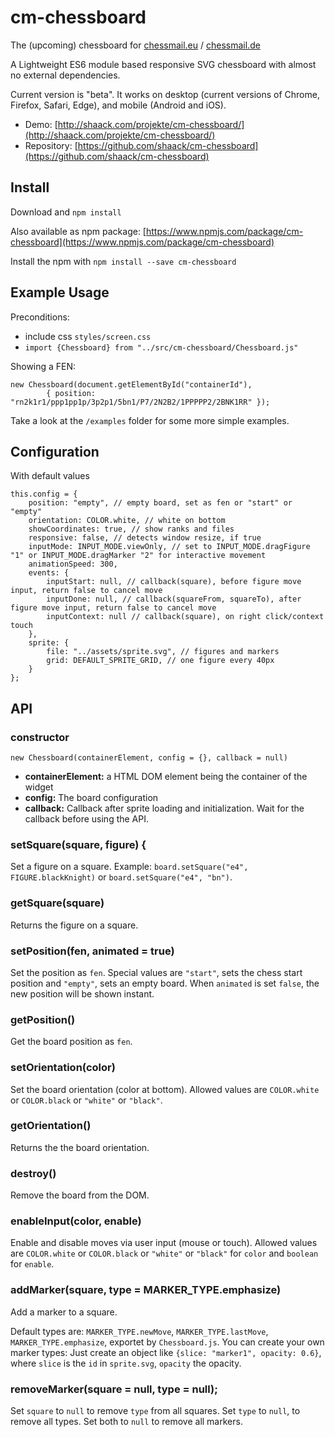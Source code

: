 # cm-chessboard

The (upcoming) chessboard for [chessmail.eu](https://www.chessmail.eu) / [chessmail.de](https://www.chessmail.de)

A Lightweight ES6 module based responsive SVG chessboard with almost no external dependencies.

Current version is "beta". It works on desktop (current versions of Chrome, Firefox, Safari, Edge), 
and mobile (Android and iOS).

- Demo: [http://shaack.com/projekte/cm-chessboard/](http://shaack.com/projekte/cm-chessboard/)
- Repository: [https://github.com/shaack/cm-chessboard](https://github.com/shaack/cm-chessboard)

## Install

Download and `npm install`

Also available as npm package: [https://www.npmjs.com/package/cm-chessboard](https://www.npmjs.com/package/cm-chessboard)

Install the npm with `npm install --save cm-chessboard`

## Example Usage

Preconditions:

- include css `styles/screen.css`
- `import {Chessboard} from "../src/cm-chessboard/Chessboard.js"`

Showing a FEN:
```
new Chessboard(document.getElementById("containerId"), 
        { position: "rn2k1r1/ppp1pp1p/3p2p1/5bn1/P7/2N2B2/1PPPPP2/2BNK1RR" });
```
Take a look at the `/examples` folder for some more simple examples.

## Configuration

With default values
```
this.config = {
    position: "empty", // empty board, set as fen or "start" or "empty"
    orientation: COLOR.white, // white on bottom
    showCoordinates: true, // show ranks and files
    responsive: false, // detects window resize, if true
    inputMode: INPUT_MODE.viewOnly, // set to INPUT_MODE.dragFigure "1" or INPUT_MODE.dragMarker "2" for interactive movement
    animationSpeed: 300,
    events: {
        inputStart: null, // callback(square), before figure move input, return false to cancel move
        inputDone: null, // callback(squareFrom, squareTo), after figure move input, return false to cancel move
        inputContext: null // callback(square), on right click/context touch
    },
    sprite: {
        file: "../assets/sprite.svg", // figures and markers
        grid: DEFAULT_SPRITE_GRID, // one figure every 40px
    }
};
```  

## API

### constructor

`new Chessboard(containerElement, config = {}, callback = null)`

- **containerElement:** a HTML DOM element being the container of the widget
- **config:** The board configuration
- **callback:** Callback after sprite loading and initialization. Wait for the callback before using the API. 


### setSquare(square, figure) {

Set a figure on a square. Example: `board.setSquare("e4", FIGURE.blackKnight)` or
`board.setSquare("e4", "bn")`.

### getSquare(square)

Returns the figure on a square.

### setPosition(fen, animated = true)

Set the position as `fen`. Special values are `"start"`, sets the chess start position and 
`"empty"`, sets an empty board. When `animated` is set `false`, the new position will be 
shown instant.

### getPosition()

Get the board position as `fen`.

### setOrientation(color)

Set the board orientation (color at bottom). Allowed values are `COLOR.white` or `COLOR.black` 
or `"white"` or `"black"`.

###  getOrientation()

Returns the the board orientation. 

### destroy()

Remove the board from the DOM.

### enableInput(color, enable)

Enable and disable moves via user input (mouse or touch). Allowed values are `COLOR.white` or `COLOR.black` 
 or `"white"` or `"black"` for `color` and `boolean` for `enable`.
 
### addMarker(square, type = MARKER_TYPE.emphasize)

Add a marker to a square.

Default types are: `MARKER_TYPE.newMove`, `MARKER_TYPE.lastMove`, `MARKER_TYPE.emphasize`,
exportet by `Chessboard.js`. You can create your own marker types: Just create an object like 
`{slice: "marker1", opacity: 0.6}`, where `slice` is the `id` in `sprite.svg`, `opacity` the opacity.

### removeMarker(square = null, type = null);

Set `square` to `null` to remove `type` from all squares.
Set `type` to `null`, to remove all types. Set both to `null` to remove all markers.
